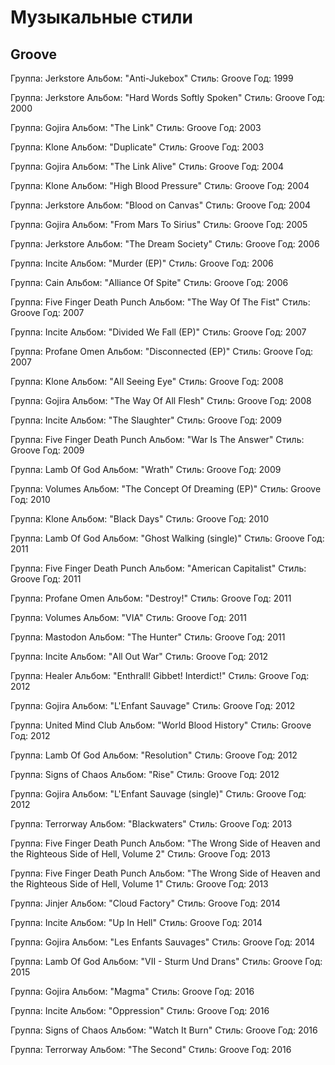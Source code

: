 # Музыкальные стили

## Groove

Группа: Jerkstore
Альбом: "Anti-Jukebox"
Стиль: Groove
Год: 1999

Группа: Jerkstore
Альбом: "Hard Words Softly Spoken"
Стиль: Groove
Год: 2000

Группа: Gojira
Альбом: "The Link"
Стиль: Groove
Год: 2003

Группа: Klone
Альбом: "Duplicate"
Стиль: Groove
Год: 2003

Группа: Gojira
Альбом: "The Link Alive"
Стиль: Groove
Год: 2004

Группа: Klone
Альбом: "High Blood Pressure"
Стиль: Groove
Год: 2004

Группа: Jerkstore
Альбом: "Blood on Canvas"
Стиль: Groove
Год: 2004

Группа: Gojira
Альбом: "From Mars To Sirius"
Стиль: Groove
Год: 2005

Группа: Jerkstore
Альбом: "The Dream Society"
Стиль: Groove
Год: 2006

Группа: Incite
Альбом: "Murder (EP)"
Стиль: Groove
Год: 2006

Группа: Cain
Альбом: "Alliance Of Spite"
Стиль: Groove
Год: 2006

Группа: Five Finger Death Punch
Альбом: "The Way Of The Fist"
Стиль: Groove
Год: 2007

Группа: Incite
Альбом: "Divided We Fall (EP)"
Стиль: Groove
Год: 2007

Группа: Profane Omen
Альбом: "Disconnected (EP)"
Стиль: Groove
Год: 2007

Группа: Klone
Альбом: "All Seeing Eye"
Стиль: Groove
Год: 2008

Группа: Gojira
Альбом: "The Way Of All Flesh"
Стиль: Groove
Год: 2008

Группа: Incite
Альбом: "The Slaughter"
Стиль: Groove
Год: 2009

Группа: Five Finger Death Punch
Альбом: "War Is The Answer"
Стиль: Groove
Год: 2009

Группа: Lamb Of God
Альбом: "Wrath"
Стиль: Groove
Год: 2009

Группа: Volumes
Альбом: "The Concept Of Dreaming (EP)"
Стиль: Groove
Год: 2010

Группа: Klone
Альбом: "Black Days"
Стиль: Groove
Год: 2010

Группа: Lamb Of God
Альбом: "Ghost Walking (single)"
Стиль: Groove
Год: 2011

Группа: Five Finger Death Punch
Альбом: "American Capitalist"
Стиль: Groove
Год: 2011

Группа: Profane Omen
Альбом: "Destroy!"
Стиль: Groove
Год: 2011

Группа: Volumes
Альбом: "VIA"
Стиль: Groove
Год: 2011

Группа: Mastodon
Альбом: "The Hunter"
Стиль: Groove
Год: 2011

Группа: Incite
Альбом: "All Out War"
Стиль: Groove
Год: 2012

Группа: Healer
Альбом: "Enthrall! Gibbet! Interdict!"
Стиль: Groove
Год: 2012

Группа: Gojira
Альбом: "L'Enfant Sauvage"
Стиль: Groove
Год: 2012

Группа: United Mind Club
Альбом: "World Blood History"
Стиль: Groove
Год: 2012

Группа: Lamb Of God
Альбом: "Resolution"
Стиль: Groove
Год: 2012

Группа: Signs of Chaos
Альбом: "Rise"
Стиль: Groove
Год: 2012

Группа: Gojira
Альбом: "L'Enfant Sauvage (single)"
Стиль: Groove
Год: 2012

Группа: Terrorway
Альбом: "Blackwaters"
Стиль: Groove
Год: 2013

Группа: Five Finger Death Punch
Альбом: "The Wrong Side of Heaven and the Righteous Side of Hell, Volume 2"
Стиль: Groove
Год: 2013

Группа: Five Finger Death Punch
Альбом: "The Wrong Side of Heaven and the Righteous Side of Hell, Volume 1"
Стиль: Groove
Год: 2013

Группа: Jinjer
Альбом: "Cloud Factory"
Стиль: Groove
Год: 2014

Группа: Incite
Альбом: "Up In Hell"
Стиль: Groove
Год: 2014

Группа: Gojira
Альбом: "Les Enfants Sauvages"
Стиль: Groove
Год: 2014

Группа: Lamb Of God
Альбом: "VII - Sturm Und Drans"
Стиль: Groove
Год: 2015

Группа: Gojira
Альбом: "Magma"
Стиль: Groove
Год: 2016

Группа: Incite
Альбом: "Oppression"
Стиль: Groove
Год: 2016

Группа: Signs of Chaos
Альбом: "Watch It Burn"
Стиль: Groove
Год: 2016

Группа: Terrorway
Альбом: "The Second"
Стиль: Groove
Год: 2016

